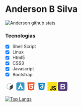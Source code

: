 # Anderson B Silva

![Anderson github stats](https://github-readme-stats.vercel.app/api?username=oandersonbsilva&show_icons=true&theme=graywhite) 

### Tecnologias

- [x] Shell Script
- [x] Linux
- [x] Html5
- [x] CSS3
- [x] Javascript
- [x] Bootstrap 

<code><img height="30" src="https://raw.githubusercontent.com/oandersonbsilva/oandersonbsilva/master/1.png"></code>
<code><img height="30" src="https://raw.githubusercontent.com/oandersonbsilva/oandersonbsilva/master/2.png"></code>
<code><img height="30" src="https://raw.githubusercontent.com/oandersonbsilva/oandersonbsilva/master/3.png"></code>
<code><img height="30" src="https://raw.githubusercontent.com/oandersonbsilva/oandersonbsilva/master/4.png"></code>
<code><img height="30" src="https://raw.githubusercontent.com/oandersonbsilva/oandersonbsilva/master/5.png"></code>
<code><img height="30" src="https://raw.githubusercontent.com/oandersonbsilva/oandersonbsilva/master/6.png"></code>

[![Top Langs](https://github-readme-stats.vercel.app/api/top-langs/?username=oandersonbsilva&layout=compact)](https://github.com/oandersonbsilva/github-readme-stats)
